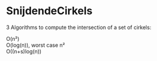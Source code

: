 SnijdendeCirkels
================

3 Algorithms to compute the intersection of a set of cirkels:

O(n²) <br>
O(log(n)), worst case n² <br>
O((n+s)log(n))
